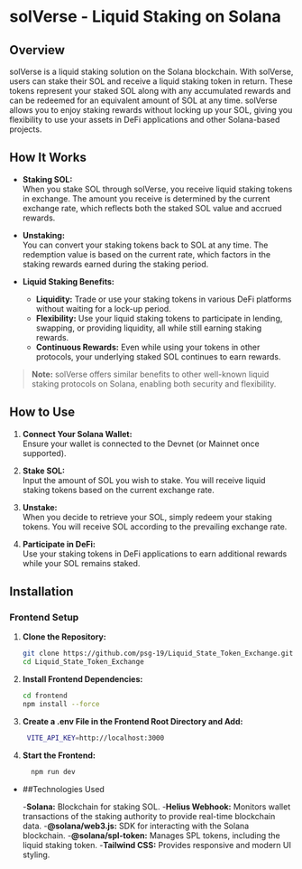 # solVerse - Liquid Staking on Solana

## Overview

solVerse is a liquid staking solution on the Solana blockchain. With solVerse, users can stake their SOL and receive a liquid staking token in return. These tokens represent your staked SOL along with any accumulated rewards and can be redeemed for an equivalent amount of SOL at any time. solVerse allows you to enjoy staking rewards without locking up your SOL, giving you flexibility to use your assets in DeFi applications and other Solana-based projects.

## How It Works

- **Staking SOL:**  
  When you stake SOL through solVerse, you receive liquid staking tokens in exchange. The amount you receive is determined by the current exchange rate, which reflects both the staked SOL value and accrued rewards.

- **Unstaking:**  
  You can convert your staking tokens back to SOL at any time. The redemption value is based on the current rate, which factors in the staking rewards earned during the staking period.

- **Liquid Staking Benefits:**  
  - **Liquidity:** Trade or use your staking tokens in various DeFi platforms without waiting for a lock-up period.  
  - **Flexibility:** Use your liquid staking tokens to participate in lending, swapping, or providing liquidity, all while still earning staking rewards.  
  - **Continuous Rewards:** Even while using your tokens in other protocols, your underlying staked SOL continues to earn rewards.

> **Note:** solVerse offers similar benefits to other well-known liquid staking protocols on Solana, enabling both security and flexibility.

## How to Use

1. **Connect Your Solana Wallet:**  
   Ensure your wallet is connected to the Devnet (or Mainnet once supported).

2. **Stake SOL:**  
   Input the amount of SOL you wish to stake. You will receive liquid staking tokens based on the current exchange rate.

3. **Unstake:**  
   When you decide to retrieve your SOL, simply redeem your staking tokens. You will receive SOL according to the prevailing exchange rate.

4. **Participate in DeFi:**  
   Use your staking tokens in DeFi applications to earn additional rewards while your SOL remains staked.

## Installation

### Frontend Setup

1. **Clone the Repository:**

   ```bash
   git clone https://github.com/psg-19/Liquid_State_Token_Exchange.git
   cd Liquid_State_Token_Exchange

2. **Install Frontend Dependencies:**

   ```bash
   cd frontend
   npm install --force

3. **Create a .env File in the Frontend Root Directory and Add:**

   ```bash
    VITE_API_KEY=http://localhost:3000

4. **Start the Frontend:**

   ```bash
     npm run dev


- ##Technologies Used

  -**Solana:** Blockchain for staking SOL.
  -**Helius Webhook:** Monitors wallet transactions of the staking authority to provide real-time blockchain data.
  -**@solana/web3.js:** SDK for interacting with the Solana blockchain.
  -**@solana/spl-token:** Manages SPL tokens, including the liquid staking token.
  -**Tailwind CSS:** Provides responsive and modern UI styling.

  













